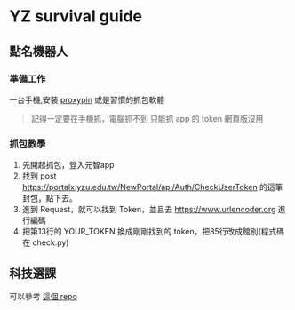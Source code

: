 # YZ survival guide

## 點名機器人
### 準備工作
一台手機,安裝 [proxypin](https://github.com/wanghongenpin/proxypin/blob/main/README_CN.md) 或是習慣的抓包軟體
> 記得一定要在手機抓，電腦抓不到
> 只能抓 app 的 token 網頁版沒用
### 抓包教學
1. 先開起抓包，登入元智app
2. 找到 post https://portalx.yzu.edu.tw/NewPortal/api/Auth/CheckUserToken 的這筆封包，點下去。
3. 進到 Request，就可以找到 Token，並且去 https://www.urlencoder.org 進行編碼
5. 把第13行的 YOUR_TOKEN 換成剛剛找到的 token，把85行改成館別(程式碼在 check.py)

## 科技選課
可以參考 [這個 repo](https://github.com/Doem/yzuCourseBot)

